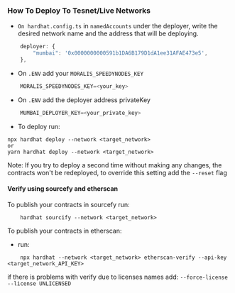 ### How To Deploy To Tesnet/Live Networks

* `On hardhat.config.ts` in `namedAccounts` under the deployer, write the desired network name and the address that will be deploying.
```js
    deployer: {
        "mumbai": '0x0000000000591b1DA6B179D1dA1ee31AFAE473e5',
    },
```
* On `.ENV` add your `MORALIS_SPEEDYNODES_KEY`
```js
    MORALIS_SPEEDYNODES_KEY=<your_key>
```
* On `.ENV` add the deployer address privateKey
```js
    MUMBAI_DEPLOYER_KEY=<your_private_key>
```
* To deploy run: 
```
npx hardhat deploy --network <target_network>
or 
yarn hardhat deploy --network <target_network>
```
Note: If you try to deploy a second time without making any changes, the contracts won't be redeployed, to override this setting add the `--reset` flag

#### Verify using sourcefy and etherscan

To publish your contracts in sourcefy run:
```
    hardhat sourcify --network <target_network>
```
To publish your contracts in etherscan:
*  run:
```
    npx hardhat --network <target_network> etherscan-verify --api-key <target_network_API_KEY>
```
if there is problems with verify due to licenses names add: `--force-license --license UNLICENSED`